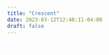 ```yaml
---
title: "Crescent"
date: 2023-03-12T12:48:11-04:00
draft: false
---
```



<canvas id="crescent" width="500" height="500" style="border:1px dotted white; padding:0px; display:inline;"></canvas>  
<script>
    var c = document.getElementById("crescent");
    var ctx = c.getContext("2d");
    var width = c.width;
    var height = c.height;
 //
    let deg2rad = Math.PI / 180;
// =========================================================			
    function phaseRadius (beta) {
                return Math.sqrt(1 + 0.25 * Math.pow( Math.sin(beta*deg2rad) * Math.tan(beta*deg2rad), 2) );
    }
    function phaseCenterX (beta) {
                return -0.5 * Math.sin(beta*deg2rad) * Math.tan(beta*deg2rad);
    }
    function phaseArclimit (beta) {
                return Math.asin(1 / phaseRadius(beta) );
    }
    //
    function drawCrescent (ctx, Xcrescent, Ycrescent, moonangle) {
            var size = 100;     // Moon size
            var offset;
            var color;
            var moonangleRad = - moonangle * deg2rad;       // Canvas is + CW
        //
            ctx.lineWidth = 1;
            ctx.setLineDash([2,2]);     // dash, gap
        //           
            if ( moonangle >= 0 && moonangle < 90 ) { color = 0;		offset = 0; } 
            if ( moonangle == 90 ) { color = 0;		offset = 0;		moonangle = 90.1; }  
            if ( moonangle > 90 && moonangle < 180 ) { color = 0;		offset = Math.PI; }
            if ( moonangle >= 180 && moonangle < 270 ) { color = 1;		offset = 0;		moonangle = moonangle - 180; }
            if ( moonangle == 270 ) { color = 1;		offset = Math.PI;		moonangle = 90.1; }    
            if ( moonangle > 270 && moonangle <= 360 ) { color = 1; 	offset = Math.PI;	moonangle = moonangle - 180;  }
        //
         // crescent and gibbous half-area					
            ctx.beginPath();
                    if (color == 0 ) { 
            ctx.fillStyle = 'hsl(55, 100%, 50%)'; }  // 55 yellow, 155 lime
                else { 
            ctx.fillStyle = 'hsl(135, 100%, 15%)'; }    // 135 blue
            ctx.arc( Xcrescent, Ycrescent, size, Math.PI/2, -Math.PI/2, true);         
            ctx.arc( Xcrescent + size*phaseCenterX(moonangle), Ycrescent, size*phaseRadius(moonangle), offset - phaseArclimit(moonangle), offset + phaseArclimit(moonangle), false ); 
            ctx.fill();
            // external circle	
            ctx.beginPath();
            ctx.strokeStyle = 'hsl(55, 100%, 40%)';
            ctx.arc( Xcrescent + size*phaseCenterX(moonangle), Ycrescent, size*phaseRadius(moonangle), offset - Math.PI, offset + Math.PI, false ); 
            ctx.stroke();	
        // crescent and gibbous other half-area
            ctx.beginPath();
                if (color == 0 ) { 
            ctx.fillStyle = 'hsl(135, 100%, 15%)'; }
                else { 
            ctx.fillStyle = 'hsl(55, 100%, 50%)'; }
            ctx.arc( Xcrescent, Ycrescent, size, Math.PI/2, -Math.PI/2, false);    
            ctx.arc( Xcrescent + size*phaseCenterX(moonangle), Ycrescent, size*phaseRadius(moonangle),    offset + phaseArclimit(moonangle),  offset - phaseArclimit(moonangle), true );
            ctx.fill();	
            // external circle
            ctx.beginPath();
            ctx.arc( Xcrescent + size*phaseCenterX(moonangle), Ycrescent, size*phaseRadius(moonangle), offset - Math.PI, offset + Math.PI, false ); 
            ctx.stroke();	
        // // moon angle arrow
        //     ctx.beginPath();
        //     ctx.strokeStyle = 'rgb(128,128,128)';
        //     ctx.lineWidth = 1;
        //     ctx.setLineDash([2, 2]);
        //     ctx.arc( Xcrescent, Ycrescent, phaseRadius(moonangle), 0, moonangleRad, true); 
        //     ctx.stroke();
        // // moon angle arrow Arrowheads	
        //     ctx.beginPath();
        //     ctx.save();
        //     var slope = moonangleRad;   // atan2(y,x),  radians
        //     ctx.translate(Xcrescent,Ycrescent);  // sets (x2,y2) to (0, 0)
        //     ctx.rotate(slope);
        //     ctx.lineWidth = 1;
        //     ctx.moveTo(0, 0);
        //     ctx.lineTo(-7, 15);								
        //     ctx.moveTo(0, 0);
        //     ctx.lineTo(5, 15);
        //     ctx.stroke();	
        //     ctx.restore();    
        //     ctx.setLineDash([]);
        // // crescent title
        //     ctx.beginPath();
        //     ctx.save();
        //     ctx.translate(Xcrescent, Ycrescent);
        //     ctx.font = '10px italic Verdana';
        //     ctx.textAlign = 'center';
        //     ctx.textBaseline = 'middle';
        //     ctx.fillStyle = 'rgb(128,128,128)';
        //     ctx.fillText('as seen from Earth', 0, 1.5 * size);
        //     ctx.fill();
        //     ctx.restore();		
    }
// END function drawCrescent (ctx, Xearth, Yearth, moonangle)
//
// drawCrescent(ctx, width/2, height/2, 335);
//
    let thetamin = 40;
    let thetamax = 140;
    let n = 20;
for (var i = 0; i <= n; i++) {
    let angle = thetamin + (i/(n) * (thetamax-thetamin));
    drawCrescent(ctx, width/2, height/2, angle );
}

</script>


